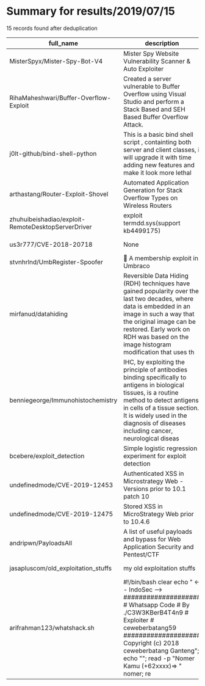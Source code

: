 
# Summary for results/2019/07/15
    
15 records found after deduplication

| full_name | description | html_url | matched_list | matched_count | pushed_at | size | stargazers_count | language | forks_count |
|----------------------------------------------------|------------------------------------------------------------------------------------------------------------------------------------------------------------------------------------------------------------------------------------------------------------------|-----------------------------------------------------------------------|----------------|-----------------|---------------------------|--------|--------------------|------------|---------------|
| MisterSpyx/Mister-Spy-Bot-V4 | Mister Spy Website Vulnerability Scanner & Auto Exploiter | https://github.com/MisterSpyx/Mister-Spy-Bot-V4 | ['exploit'] | 1 | 2019-07-15 17:12:37+00:00 | 988 | 19 | Perl | 27 |
| RihaMaheshwari/Buffer-Overflow-Exploit | Created a server vulnerable to Buffer Overflow using Visual Studio and perform a Stack Based and SEH Based Buffer Overflow Attack. | https://github.com/RihaMaheshwari/Buffer-Overflow-Exploit | ['exploit'] | 1 | 2019-07-15 07:30:05+00:00 | 9710 | 10 | Python | 3 |
| j0lt-github/bind-shell-python | This is a basic bind shell script , containting both server and client classes, i will upgrade it with time adding new features and make it look more lethal | https://github.com/j0lt-github/bind-shell-python | ['rce'] | 1 | 2019-07-15 11:27:11+00:00 | 26 | 10 | Python | 4 |
| arthastang/Router-Exploit-Shovel | Automated Application Generation for Stack Overflow Types on Wireless Routers | https://github.com/arthastang/Router-Exploit-Shovel | ['exploit'] | 1 | 2019-07-15 10:35:34+00:00 | 69909 | 57 | Python | 21 |
| zhuhuibeishadiao/exploit-RemoteDesktopServerDriver | exploit termdd.sys(support kb4499175) | https://github.com/zhuhuibeishadiao/exploit-RemoteDesktopServerDriver | ['exploit'] | 1 | 2019-07-15 01:03:36+00:00 | 346 | 52 | C | 21 |
| us3r777/CVE-2018-20718 | None | https://github.com/us3r777/CVE-2018-20718 | ['cve-2'] | 1 | 2019-07-15 13:39:01+00:00 | 5 | 3 | Python | 0 |
| stvnhrlnd/UmbRegister-Spoofer | :bust_in_silhouette: A membership exploit in Umbraco | https://github.com/stvnhrlnd/UmbRegister-Spoofer | ['exploit'] | 1 | 2019-07-15 08:26:23+00:00 | 16255 | 1 | JavaScript | 0 |
| mirfanud/datahiding | Reversible Data Hiding (RDH) techniques have gained popularity over the last two decades, where data is embedded in an image in such a way that the original image can be restored. Early work on RDH was based on the image histogram modification that uses th | https://github.com/mirfanud/datahiding | ['exploit'] | 1 | 2019-07-15 11:30:01+00:00 | 3 | 0 | MATLAB | 2 |
| benniegeorge/Immunohistochemistry | IHC, by exploiting the principle of antibodies binding specifically to antigens in biological tissues, is a routine method to detect antigens in cells of a tissue section. It is widely used in the diagnosis of diseases including cancer, neurological diseas | https://github.com/benniegeorge/Immunohistochemistry | ['exploit'] | 1 | 2019-07-15 09:14:31+00:00 | 0 | 0 | | 0 |
| bcebere/exploit_detection | Simple logistic regression experiment for exploit detection | https://github.com/bcebere/exploit_detection | ['exploit'] | 1 | 2019-07-15 09:39:47+00:00 | 5901 | 0 | Python | 0 |
| undefinedmode/CVE-2019-12453 | Authenticated XSS in Microstrategy Web - Versions prior to 10.1 patch 10 | https://github.com/undefinedmode/CVE-2019-12453 | ['cve-2'] | 1 | 2019-07-15 14:44:47+00:00 | 1 | 0 | | 0 |
| undefinedmode/CVE-2019-12475 | Stored XSS in MicroStrategy Web prior to 10.4.6 | https://github.com/undefinedmode/CVE-2019-12475 | ['cve-2'] | 1 | 2019-07-15 14:47:00+00:00 | 1 | 0 | | 0 |
| andripwn/PayloadsAll | A list of useful payloads and bypass for Web Application Security and Pentest/CTF | https://github.com/andripwn/PayloadsAll | ['rce'] | 1 | 2019-07-15 15:23:39+00:00 | 450 | 26 | HTML | 14 |
| jasapluscom/old_exploitation_stuffs | my old exploitation stuffs | https://github.com/jasapluscom/old_exploitation_stuffs | ['exploit'] | 1 | 2019-07-15 16:08:30+00:00 | 2719 | 0 | | 0 |
| arifrahman123/whatshack.sh | #!/bin/bash clear echo " <-- IndoSec --> #################### # Whatsapp Code # By ./C3W3KBerB4T4n9 # Exploiter # ceweberbatang59 #################### Copyright (c) 2018 ceweberbatang Ganteng"; echo ""; read -p "Nomer Kamu (+62xxxx)=> " nomer; re | https://github.com/arifrahman123/whatshack.sh | ['exploit'] | 1 | 2019-07-15 17:16:34+00:00 | 0 | 0 | | 0 |
